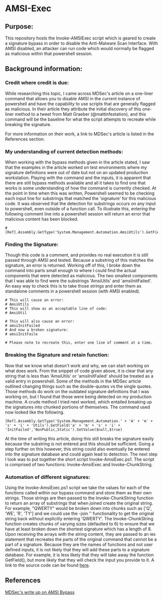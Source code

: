 
# AMSI-Exec

## Purpose:

This repository hosts the Invoke-AMSIExec script which is geared to create a signature bypass in order to disable the Anti-Malware Scan Interface. With AMSI disabled, an attacker can run code which would normally be flagged as malicious within that powershell session.

## Background information:

### Credit where credit is due:

While researching this topic, I came across MDSec's article on a one-liner command that allows you to disable AMSI in the current instance of powershell and have the capability to use scripts that are generally flagged as malicious. In their article they attribute the initial discovery of this one-liner method to a tweet from Matt Graeber (@mattinfestation), and this command will be the baseline for what the script attempts to recreate while breaking the signature.

For more information on their work, a link to MDSec's article is listed in the References section.

### My understanding of current detection methods:

When working with the bypass methods given in the article stated, I saw that the examples in the article worked on test environments where my signature definitions were out of date but not on an updated production workstation. Playing with the command and the inputs, it is apparent that there are still bypass methods available and all it takes to find one that works is some understanding of how the command is currently checked. At the point in time when this was written, Powershell seemed to be checking each input line for substrings that matched the 'signature' for this malicious code. It was observed that the detection for substrings occurs on any input to powershell, even outside of a function call. To illustrate this, entering the following comment line into a powershell session will return an error that malicious content has been blocked.

```
#[Ref].Assembly.GetType('System.Management.Automation.AmsiUtils').GetField('amsiInitFailed','NonPublic,Static').SetValue($null,$true)
```

### Finding the Signature:

Though this code is a comment, and provides no real execution it is still passed through AMSI and tested. Because a substring of this matches the signature, an error is returned. Working off of this, I broke down the command into parts small enough to where I could find the actual components that were detected as malicious. The two smallest components that I was able to find were the substrings 'AmsiUtils' and 'amsiInitFailed'. An easy way to check this is to take those strings and enter them as standalone comments in a powershell session (with AMSI enabled).

```
# This will cause an error:
# AmsiUtils
# This will show as an acceptable line of code:
# AmsiUtil

# This will also cause an error:
# amsiInitFailed
# And now a broken signature:
# amsiInitFaile

# Please note to recreate this, enter one line of comment at a time.
```

### Breaking the Signature and retain function:

Now that we know what doesn't work and why, we can start working on what does work. From the snippet of code given above, it is clear that any string that is less than 'AmsiUtils' or 'amsiInitFailed' should be treated as a valid entry in powershell. Some of the methods in the MDSec article outlined changing things such as the double-quotes vs the single quotes. Those methods do work on the outdated signature definitions that I was working on, but I found that those were being detected on my production machine. A crude method I tried next worked, which entailed breaking up the signatures into chunked portions of themselves. The command used now looked like the following.

```
[Ref].Assembly.GetType('System.Management.Automation.' + 'A' + 'm' + 's' + 'i' + 'Utils').GetField('a' + 'm' + 's' + 'i' + 'InitFailed','NonPublic,Static').SetValue($null,$true)
```

At the time of writing this article, doing this still breaks the signature easily because the substring is not entered and this should be sufficient. Going a step further on this however, this string could also eventually be entered into the signature database and could again lead to detection. The next step I took was to put together the short script Invoke-AmsiExec.ps1. The script is comprised of two functions: Invoke-AmsiExec and Invoke-ChunkString.

### Automation of different signatures:

Using the Invoke-AmsiExec.ps1 script we take the values for each of the functions called within our bypass command and store them as their own strings. Those strings are then passed to the Invoke-ChunkString function to return an array of substrings that when joined create the original string. For example, "QWERTY" would be broken down into chunks such as ['Q', 'WE', 'R', 'TY'] and we could use the -join '' functionality to get the original string back without explicitly entering 'QWERTY'.  The Invoke-ChunkString function creates chunks of varying sizes (defaulted to 6) to ensure that we have at least broken down the shortest signature which has a length of 8. Upon receiving the arrays with the string content, they are passed to an iex statement that recreates the parts of the original command that cannot be a part of a signature. Because they are the names of functions and not user defined inputs, it is not likely that they will add these parts to a signature database. For example, it is less likely that they will take away the function GetField(), but more likely that they will check the input you provide to it. A link to the source code can be found [here](https://github.com/jakehomb/AMSI-Exec/blob/master/Invoke-AmsiExec.ps1).



## References
[MDSec's write up on AMSI Bypass](https://www.mdsec.co.uk/2018/06/exploring-powershell-amsi-and-logging-evasion/)

